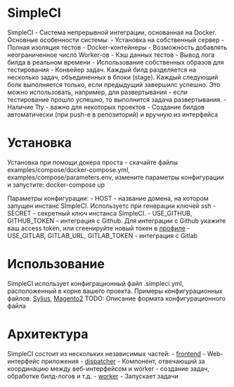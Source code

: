 # SimpleCI

SimpleCI - Система непрерывной интеграции, основанная на Docker. Основные особенности системы:
    - Установка на собственный сервер
    - Полная изоляция тестов - Docker-контейнеры
    - Возможность добавлять неограниченное число Worker-ов
    - Кэш данных тестов 
    - Вывод лога билда в реальном времени
    - Использование собственных образов для тестирования
    - Конвейер задач. Каждый билд разделяется на несколько задач, объединенных в блоки (stage).
    Каждый следующий болк выполняется только, если предыдущий завершилс успешно. Это можно использовать, например, для
    развертывания - если тестирование прошло успешно, то выполнится задача развертывания.
    - Наличие Tty - важно для некоторых проектов
    - Создание билдов автоматически (при push-е в репозиторий) и вручную из интерфейса
    
# Установка
    
Установка при помощи докера проста -  скачайте файлы examples/compose/docker-compose.yml, examples/compose/parameters.env,
измените параметры конфигурации и запустите: docker-compose up

Параметры конфигурации:
    - HOST - название домена, на котором запущен инстанс SImpleCI. Используетс при генерации ключей ssh
    - SECRET - секретный ключ инстанса SimpleCI.
    - USE_GITHUB, GITHUB_TOKEN - интеграция с Github. Для интеграции с Github укажите ваш access token, или сгеенируйте новый токен в [профиле](https://github.com/settings/tokens)
    - USE_GITLAB, GITLAB_URL, GITLAB_TOKEN - интеграция с Gitlab

# Использование

SimpleCI использует конфиграционный файл .simpleci.yml, расположенный в корне вашего проекта. Примеры конфигурационных файлов:
[Sylius](https://github.com/lewbor/Sylius/blob/master/.simpleci.yml), [Magento2](https://github.com/lewbor/magento2/blob/develop/.simpleci.yml)
TODO: Описание формата конфигурационного файла

# Архитектура

SimpleCI состоит из нескольких независимых частей:
    - [frontend](https://github.com/simpleci/frontend) - Web-интерфейс приложения
    - [dispatcher](https://github.com/simpleci/dispatcher) - Компонент, отвечающий за координацию между веб-интерфейсом и worker - создание задач, обработке билд-логов и т.д.
    - [worker](https://github.com/simpleci/worker) - Запускает задачи

